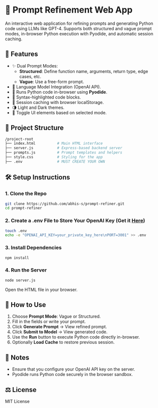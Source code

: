 # 🧠 Prompt Refinement Web App

An interactive web application for refining prompts and generating Python code using LLMs like GPT-4. Supports both structured and vague prompt modes, in-browser Python execution with Pyodide, and automatic session caching.

## 🚀 Features

- ✨ Dual Prompt Modes:
  - **Structured**: Define function name, arguments, return type, edge cases, etc.
  - **Vague**: Use a free-form prompt.
- 🧠 Language Model Integration (OpenAI API).
- 🧪 Runs Python code in-browser using **Pyodide**.
- 🧾 Syntax-highlighted code blocks.
- 💾 Session caching with browser localStorage.
- 🌗 Light and Dark themes.
- 🧩 Toggle UI elements based on selected mode.

## 📂 Project Structure

```bash
/project-root
├── index.html          # Main HTML interface
├── server.js           # Express-based backend server
├── prompts.js          # Prompt templates and helpers
├── style.css           # Styling for the app
├── .env                # MUST CREATE YOUR OWN
```

## 🛠️ Setup Instructions

### 1. Clone the Repo

```bash
git clone https://github.com/abhis-s/prompt-refiner.git
cd prompt-refiner
```

### 2. Create a .env File to Store Your OpenAI Key (Get it [Here](https://platform.openai.com/))
```bash
touch .env
echo -e "OPENAI_API_KEY=your_private_key_here\nPORT=3001" >> .env
```


### 3. Install Dependencies

```bash
npm install
```

### 4. Run the Server

```bash
node server.js
```

Open the HTML file in your browser.

## 🧪 How to Use

1. Choose **Prompt Mode**: Vague or Structured.
2. Fill in the fields or write your prompt.
3. Click **Generate Prompt** → View refined prompt.
4. Click **Submit to Model** → View generated code.
5. Use the **Run** button to execute Python code directly in-browser.
6. Optionally **Load Cache** to restore previous session.

## 📄 Notes

- Ensure that you configure your OpenAI API key on the server.
- Pyodide runs Python code securely in the browser sandbox.

## ⚖️ License

MIT License
